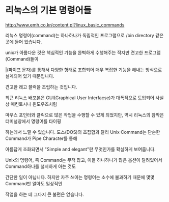 <h1>리눅스의 기본 명령어들</h1>

http://www.emh.co.kr/content.pl?linux_basic_commands


리눅스 명령어(command)는 하나하나가 독립적인 프로그램으로 /bin directory 같은 곳에 들어 있습니다.

unix가 아름다운 것은 핵심적인 기능을 완벽하게 수행해주는 작지만 견고한 프로그램(Command)들이

|(파이프 문자)를 통해서 다양한 형태로 조합되어 매우 복잡한 기능을 해내는 방식으로 설계되어 있기 때문입니다.

견고한 레고 블럭을 조립하는 것입니다.


최근 리눅스 배포본은 GUI(Graphical User Interfacse)가 대폭적으로 도입되어 사실상 매킨토시나 윈도우즈처럼

마우스 포인터와 클릭으로 많은 작업을 수행할 수 있게 되었지만, 역시 리눅스의 참막은 터미널창에서 명령어를 타이핑

하는데서 느낄 수 있습니다. 도스(DOS)의 조잡합과 달리 Unix Command는 단순한 Command가 Pipe Character를 통해

아름답게 조화되면서 "Simple and elegant"란 무엇인가를 확실하게 보여줍니다.


Unix의 명령어, 즉 Command는 무척 많고, 이들 하나하나가 많은 옵션이 달려있어서 Command하나를 철저하게 아는 것도

간단한 일이 아닙니다. 하지만 자주 쓰이는 명령어는 소수에 불과하기 때문에 몇몇 Command만 알아도 일상적인

작업을 하는 데 그다지 큰 불편은 없습니다.









